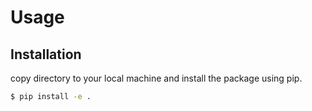 # Usage

## Installation
copy directory to your local machine and install the package using pip.
```bash
$ pip install -e .
```
